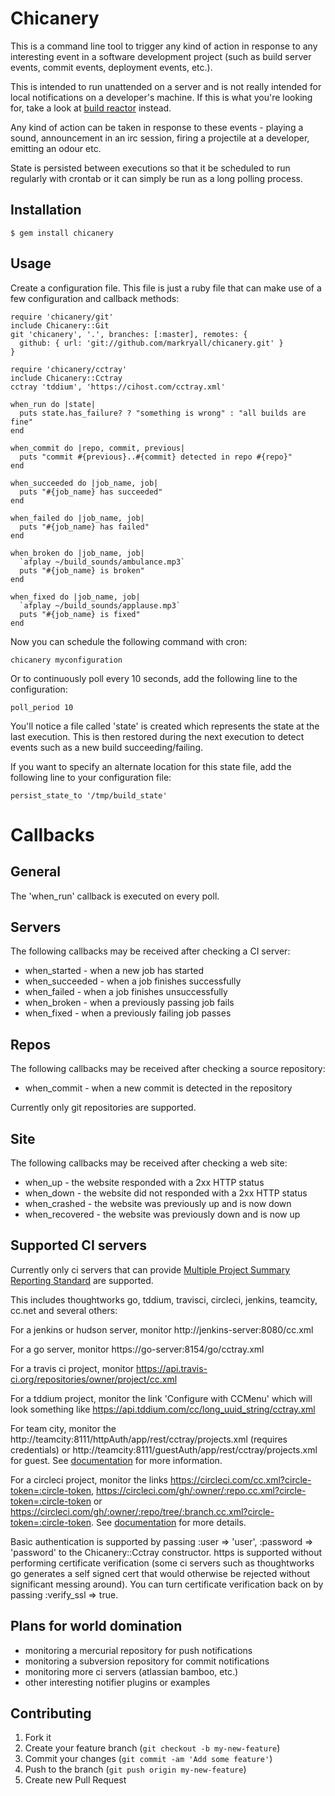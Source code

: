 # Chicanery

This is a command line tool to trigger any kind of action in response to any interesting event in a software development project (such as build server events, commit events, deployment events, etc.).

This is intended to run unattended on a server and is not really intended for local notifications on a developer's machine.  If this is what you're looking for, take a look at [build reactor](https://github.com/AdamNowotny/BuildReactor) instead.

Any kind of action can be taken in response to these events - playing a sound, announcement in an irc session, firing a projectile at a developer, emitting an odour etc.

State is persisted between executions so that it be scheduled to run regularly with crontab or it can simply be run as a long polling process.

## Installation

    $ gem install chicanery

## Usage

Create a configuration file.  This file is just a ruby file that can make use of a few configuration and callback methods:

    require 'chicanery/git'
    include Chicanery::Git
    git 'chicanery', '.', branches: [:master], remotes: {
      github: { url: 'git://github.com/markryall/chicanery.git' }
    }

    require 'chicanery/cctray'
    include Chicanery::Cctray
    cctray 'tddium', 'https://cihost.com/cctray.xml'

    when_run do |state|
      puts state.has_failure? ? "something is wrong" : "all builds are fine"
    end

    when_commit do |repo, commit, previous|
      puts "commit #{previous}..#{commit} detected in repo #{repo}"
    end

    when_succeeded do |job_name, job|
      puts "#{job_name} has succeeded"
    end

    when_failed do |job_name, job|
      puts "#{job_name} has failed"
    end

    when_broken do |job_name, job|
      `afplay ~/build_sounds/ambulance.mp3`
      puts "#{job_name} is broken"
    end

    when_fixed do |job_name, job|
      `afplay ~/build_sounds/applause.mp3`
      puts "#{job_name} is fixed"
    end

Now you can schedule the following command with cron:

    chicanery myconfiguration

Or to continuously poll every 10 seconds, add the following line to the configuration:

    poll_period 10

You'll notice a file called 'state' is created which represents the state at the last execution.  This is then restored during the next execution to detect events such as a new build succeeding/failing.

If you want to specify an alternate location for this state file, add the following line to your configuration file:

    persist_state_to '/tmp/build_state'

# Callbacks

## General

The 'when_run' callback is executed on every poll.

## Servers

The following callbacks may be received after checking a CI server:

* when_started - when a new job has started
* when_succeeded - when a job finishes successfully
* when_failed - when a job finishes unsuccessfully
* when_broken - when a previously passing job fails
* when_fixed - when a previously failing job passes

## Repos

The following callbacks may be received after checking a source repository:

* when_commit - when a new commit is detected in the repository

Currently only git repositories are supported.

## Site

The following callbacks may be received after checking a web site:

* when_up - the website responded with a 2xx HTTP status
* when_down - the website did not responded with a 2xx HTTP status
* when_crashed - the website was previously up and is now down
* when_recovered - the website was previously down and is now up

## Supported CI servers

Currently only ci servers that can provide [Multiple Project Summary Reporting Standard](https://github.com/erikdoe/ccmenu/wiki/Multiple-Project-Summary-Reporting-Standard) are supported.

This includes thoughtworks go, tddium, travisci, circleci, jenkins, teamcity, cc.net and several others:

For a jenkins or hudson server, monitor http://jenkins-server:8080/cc.xml

For a go server, monitor https://go-server:8154/go/cctray.xml

For a travis ci project, monitor https://api.travis-ci.org/repositories/owner/project/cc.xml

For a tddium project, monitor the link 'Configure with CCMenu' which will look something like https://api.tddium.com/cc/long_uuid_string/cctray.xml

For team city, monitor the http://teamcity:8111/httpAuth/app/rest/cctray/projects.xml (requires credentials) or http://teamcity:8111/guestAuth/app/rest/cctray/projects.xml for guest. See [documentation](http://confluence.jetbrains.com/display/TW/REST+API+Plugin#RESTAPIPlugin-CCTray) for more information.

For a circleci project, monitor the links https://circleci.com/cc.xml?circle-token=:circle-token, https://circleci.com/gh/:owner/:repo.cc.xml?circle-token=:circle-token or https://circleci.com/gh/:owner/:repo/tree/:branch.cc.xml?circle-token=:circle-token.  See [documentation](https://circleci.com/docs/polling-project-status) for more details.

Basic authentication is supported by passing :user => 'user', :password => 'password' to the Chicanery::Cctray constructor.  https is supported without performing certificate verification (some ci servers such as thoughtworks go generates a self signed cert that would otherwise be rejected without significant messing around).  You can turn certificate verification back on by passing :verify_ssl => true.

## Plans for world domination

* monitoring a mercurial repository for push notifications
* monitoring a subversion repository for commit notifications
* monitoring more ci servers (atlassian bamboo, etc.)
* other interesting notifier plugins or examples

## Contributing

1. Fork it
2. Create your feature branch (`git checkout -b my-new-feature`)
3. Commit your changes (`git commit -am 'Add some feature'`)
4. Push to the branch (`git push origin my-new-feature`)
5. Create new Pull Request
